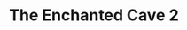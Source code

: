 ---
title: The Enchanted Cave 2
developer: Dustin Auxier
image: TheEnchantedCave2.png
link: http://dustinauxier.com/the-enchanted-cave-2
flash: http://www.kongregate.com/games/DustinAux/the-enchanted-cave-2
---